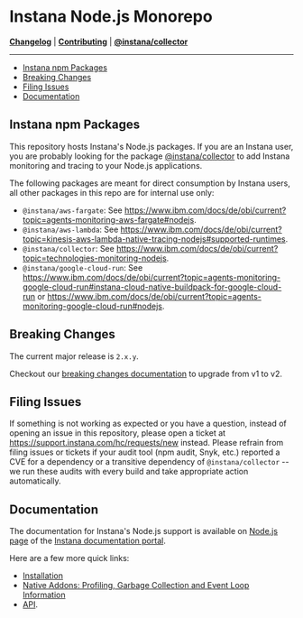 # Instana Node.js Monorepo

**[Changelog](CHANGELOG.md)** |
**[Contributing](CONTRIBUTING.md)** |
**[@instana/collector](packages/collector/README.md)**

---

<!-- START doctoc generated TOC please keep comment here to allow auto update -->
<!-- DON'T EDIT THIS SECTION, INSTEAD RE-RUN doctoc TO UPDATE -->

- [Instana npm Packages](#instana-npm-packages)
- [Breaking Changes](#breaking-changes)
- [Filing Issues](#filing-issues)
- [Documentation](#documentation)

<!-- END doctoc generated TOC please keep comment here to allow auto update -->

## Instana npm Packages

This repository hosts Instana's Node.js packages. If you are an Instana user, you are probably looking for the package [@instana/collector](packages/collector/README.md) to add Instana monitoring and tracing to your Node.js applications.

The following packages are meant for direct consumption by Instana users, all  other packages in this repo are for internal use only:
* `@instana/aws-fargate`: See <https://www.ibm.com/docs/de/obi/current?topic=agents-monitoring-aws-fargate#nodejs>.
* `@instana/aws-lambda`: See <https://www.ibm.com/docs/de/obi/current?topic=kinesis-aws-lambda-native-tracing-nodejs#supported-runtimes>.
* `@instana/collector`: See <https://www.ibm.com/docs/de/obi/current?topic=technologies-monitoring-nodejs>.
* `@instana/google-cloud-run`: See <https://www.ibm.com/docs/de/obi/current?topic=agents-monitoring-google-cloud-run#instana-cloud-native-buildpack-for-google-cloud-run> or <https://www.ibm.com/docs/de/obi/current?topic=agents-monitoring-google-cloud-run#nodejs>.

## Breaking Changes

The current major release is `2.x.y`.

Checkout our [breaking changes documentation](https://www.ibm.com/docs/en/obi/current?topic=technologies-monitoring-nodejs#breaking-changes) to upgrade from v1 to v2.

## Filing Issues

If something is not working as expected or you have a question, instead of opening an issue in this repository, please open a ticket at <https://support.instana.com/hc/requests/new> instead. Please refrain from filing issues or tickets if your audit tool (npm audit, Snyk, etc.) reported a CVE for a dependency or a transitive dependency of `@instana/collector` -- we run these audits with every build and take appropriate action automatically.

## Documentation

The documentation for Instana's Node.js support is available on [Node.js page](https://www.ibm.com/docs/de/obi/current?topic=technologies-monitoring-nodejs) of the [Instana documentation portal](https://www.ibm.com/docs/de/obi/current).

Here are a few more quick links:

* [Installation](https://www.ibm.com/docs/de/obi/current?topic=nodejs-collector-installation)
* [Native Addons: Profiling, Garbage Collection and Event Loop Information](https://www.ibm.com/docs/de/obi/current?topic=nodejs-collector-installation#native-add-ons)
* [API](https://www.ibm.com/docs/de/obi/current?topic=nodejs-instana-api).
